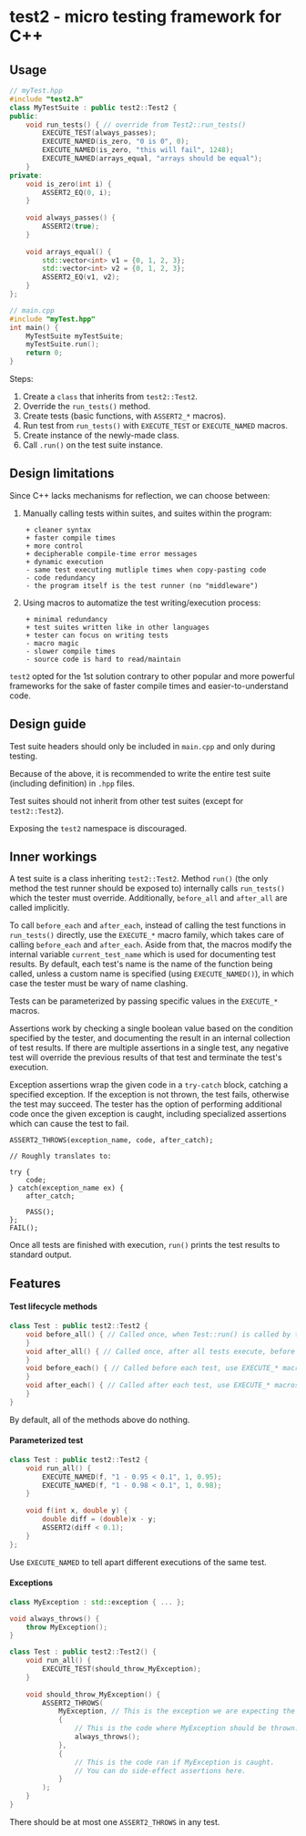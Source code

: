 # test2 - micro testing framework for C++
## Usage
```c++
// myTest.hpp
#include "test2.h"
class MyTestSuite : public test2::Test2 {
public:
    void run_tests() { // override from Test2::run_tests()
        EXECUTE_TEST(always_passes);
        EXECUTE_NAMED(is_zero, "0 is 0", 0);
        EXECUTE_NAMED(is_zero, "this will fail", 1248);
        EXECUTE_NAMED(arrays_equal, "arrays should be equal");
    }
private:
    void is_zero(int i) {
        ASSERT2_EQ(0, i);
    }
    
    void always_passes() {
        ASSERT2(true);
    }
    
    void arrays_equal() {
        std::vector<int> v1 = {0, 1, 2, 3};
        std::vector<int> v2 = {0, 1, 2, 3};
        ASSERT2_EQ(v1, v2);
    }
};
```

```c++
// main.cpp
#include "myTest.hpp"
int main() {
    MyTestSuite myTestSuite;
    myTestSuite.run();
    return 0;
}
```
Steps:
1) Create a `class` that inherits from `test2::Test2`.
2) Override the `run_tests()` method.
3) Create tests (basic functions, with `ASSERT2_*` macros).
4) Run test from `run_tests()` with `EXECUTE_TEST` or `EXECUTE_NAMED` macros.
5) Create instance of the newly-made class.
6) Call `.run()` on the test suite instance.

## Design limitations
Since C++ lacks mechanisms for reflection, we can choose between:
1) Manually calling tests within suites, and suites within the program:
```
    + cleaner syntax
    + faster compile times
    + more control
    + decipherable compile-time error messages
    + dynamic execution
    - same test executing mutliple times when copy-pasting code
    - code redundancy
    - the program itself is the test runner (no "middleware")
```
2) Using macros to automatize the test writing/execution process:
```
    + minimal redundancy
    + test suites written like in other languages
    + tester can focus on writing tests
    - macro magic
    - slower compile times
    - source code is hard to read/maintain
```
`test2` opted for the 1st solution contrary to other popular and more powerful frameworks for the sake of faster compile times and easier-to-understand code.

## Design guide

Test suite headers should only be included in `main.cpp` and only during testing.

Because of the above, it is recommended to write the entire test suite (including definition) in `.hpp` files.

Test suites should not inherit from other test suites (except for `test2::Test2`).

Exposing the `test2` namespace is discouraged.

## Inner workings

A test suite is a class inheriting `test2::Test2`. Method `run()` (the only method the test runner should be exposed to) internally calls `run_tests()` which the tester must override. Additionally, `before_all` and `after_all` are called implicitly. 

To call `before_each` and `after_each`, instead of calling the test functions in `run_tests()` directly, use the `EXECUTE_*` macro family, which takes care of calling `before_each` and `after_each`. Aside from that, the macros modify the internal variable `current_test_name` which is used for documenting test results. By default, each test's name is the name of the function being called, unless a custom name is specified (using `EXECUTE_NAMED()`), in which case the tester must be wary of name clashing.

Tests can be parameterized by passing specific values in the `EXECUTE_*` macros.

Assertions work by checking a single boolean value based on the condition specified by the tester, and documenting the result in an internal collection of test results. If there are multiple assertions in a single test, any negative test will override the previous results of that test and terminate the test's execution.

Exception assertions wrap the given code in a `try-catch` block, catching a specified exception. If the exception is not thrown, the test fails, otherwise the test may succeed. The tester has the option of performing additional code once the given exception is caught, including specialized assertions which can cause the test to fail.

```
ASSERT2_THROWS(exception_name, code, after_catch);

// Roughly translates to: 

try {
	code;
} catch(exception_name ex) {
	after_catch;
    
    PASS();
};
FAIL();
```

Once all tests are finished with execution, `run()` prints the test results to standard output.

## Features

#### Test lifecycle methods

```c++
class Test : public test2::Test2 {
	void before_all() { // Called once, when Test::run() is called by the client.
    }
    void after_all() { // Called once, after all tests execute, before reports.
    }
    void before_each() { // Called before each test, use EXECUTE_* macros in run_tests().
    }
    void after_each() { // Called after each test, use EXECUTE_* macros in run_tests().
    }
}
```

By default, all of the methods above do nothing.

#### Parameterized test

```c++
class Test : public test2::Test2 {
	void run_all() {
    	EXECUTE_NAMED(f, "1 - 0.95 < 0.1", 1, 0.95);
        EXECUTE_NAMED(f, "1 - 0.98 < 0.1", 1, 0.98);
    }
    
    void f(int x, double y) {
    	double diff = (double)x - y;
        ASSERT2(diff < 0.1);
    }
};
```

Use `EXECUTE_NAMED` to tell apart different executions of the same test.

#### Exceptions

```c++
class MyException : std::exception { ... };

void always_throws() {
	throw MyException();
}

class Test : public test2::Test2() {
	void run_all() {
    	EXECUTE_TEST(should_throw_MyException);
    }
    
    void should_throw_MyException() {
    	ASSERT2_THROWS(
        	MyException, // This is the exception we are expecting the code below will throw.
            {
            	// This is the code where MyException should be thrown.
                always_throws();
            },
            {
            	// This is the code ran if MyException is caught.
                // You can do side-effect assertions here.
            }
        );
    }
}
```

There should be at most one `ASSERT2_THROWS` in any test.



